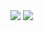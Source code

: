 <img src="https://github-readme-stats.vercel.app/api/top-langs?username=FerryJulyo"/>
<img src="https://github-readme-streak-stats.herokuapp.com/?user=FerryJulyo"/>
